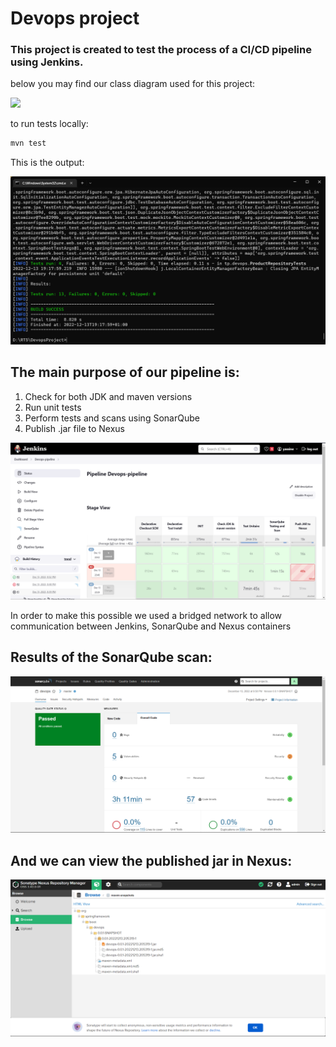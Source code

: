 # Devops project
### This project is created to test the process of a CI/CD pipeline using Jenkins.
below you may find our class diagram used for this project:

![](class_diagram.jpg)

to run tests locally:
```java
mvn test
```

This is the output:

![](assets/Screenshots/local_tests.png)

## The main purpose of our pipeline is: 
1. Check for both JDK and maven versions
2. Run unit tests
3. Perform tests and scans using SonarQube
4. Publish .jar file to Nexus

![](assets/Screenshots/pipeline.png)

In order to make this possible we used a bridged network to allow communication between Jenkins, SonarQube and Nexus containers


## Results of the SonarQube scan: 

![](assets/Screenshots/sonarqube.png)

## And we can view the published jar in Nexus: 


![](assets/Screenshots/nexus.png)





